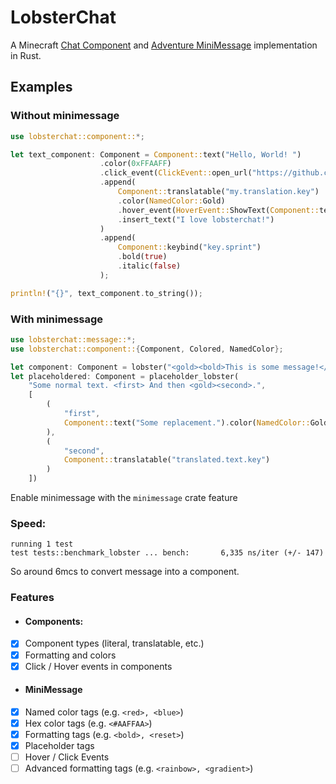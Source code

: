 # LobsterChat

A Minecraft [Chat Component](https://wiki.vg/Chat) and [Adventure MiniMessage](https://docs.adventure.kyori.net/minimessage/index.html) implementation in Rust.

## Examples

### Without minimessage

```rust
use lobsterchat::component::*;

let text_component: Component = Component::text("Hello, World! ")
                    .color(0xFFAAFF)
                    .click_event(ClickEvent::open_url("https://github.com/Maxuss/lobster"))
                    .append(
                        Component::translatable("my.translation.key")
                        .color(NamedColor::Gold)
                        .hover_event(HoverEvent::ShowText(Component::text("Click for surprise!")))
                        .insert_text("I love lobsterchat!")
                    )
                    .append(
                        Component::keybind("key.sprint")
                        .bold(true)
                        .italic(false)
                    );

println!("{}", text_component.to_string());
```

### With minimessage

```rust
use lobsterchat::message::*;
use lobsterchat::component::{Component, Colored, NamedColor};

let component: Component = lobster("<gold><bold>This is some message!</bold> <blue>Some blue text <#AAFFAA>Some hex text!");
let placeholdered: Component = placeholder_lobster(
    "Some normal text. <first> And then <gold><second>.",
    [
        (
            "first",
            Component::text("Some replacement.").color(NamedColor::Gold)
        ),
        (
            "second",
            Component::translatable("translated.text.key")
        )
    ])
```

Enable minimessage with the `minimessage` crate feature

### Speed:

```
running 1 test
test tests::benchmark_lobster ... bench:       6,335 ns/iter (+/- 147)
```

So around 6mcs to convert message into a component.

### Features


- #### Components:
- [x] Component types (literal, translatable, etc.)
- [x] Formatting and colors
- [x] Click / Hover events in components

- #### MiniMessage
- [x] Named color tags (e.g. `<red>, <blue>`)
- [x] Hex color tags (e.g. `<#AAFFAA>`)
- [x] Formatting tags (e.g. `<bold>, <reset>`)
- [x] Placeholder tags
- [ ] Hover / Click Events
- [ ] Advanced formatting tags (e.g. `<rainbow>, <gradient>`)